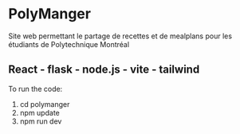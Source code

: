 # PolyManger
Site web permettant le partage de recettes et de mealplans pour les étudiants de Polytechnique Montréal

## React - flask - node.js - vite - tailwind

To run the code: 

1. cd polymanger
2. npm update
3. npm run dev

